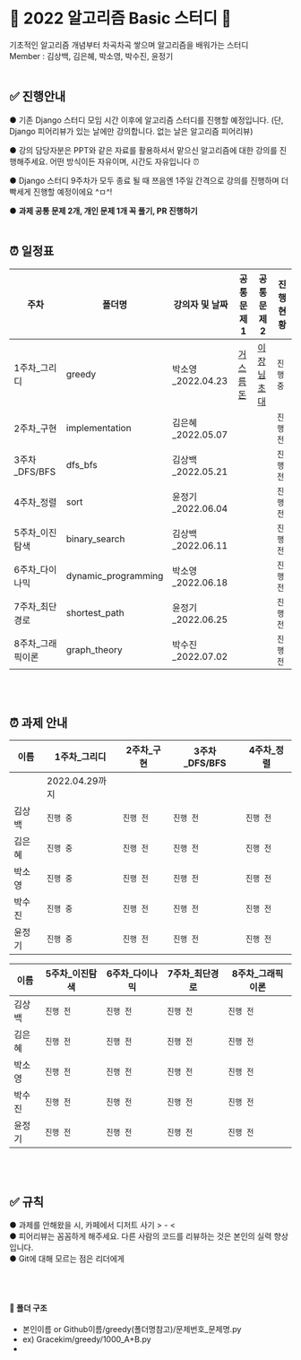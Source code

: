 # 📝 2022 알고리즘 Basic 스터디 📝

기초적인 알고리즘 개념부터 차곡차곡 쌓으며 알고리즘을 배워가는 스터디
<br />
Member : 김상백, 김은혜, 박소영, 박수진, 윤정기
<br />
<br />

## ✅ 진행안내
● 기존 Django 스터디 모임 시간 이후에 알고리즘 스터디를 진행할 예정입니다. (단, Django 피어리뷰가 있는 날에만 강의합니다. 없는 날은 알고리즘 피어리뷰)

● 강의 담당자분은 PPT와 같은 자료를 활용하셔서 맡으신 알고리즘에 대한 강의를 진행해주세요. 어떤 방식이든 자유이며, 시간도 자유입니다 ⏰

● Django 스터디 9주차가 모두 종료 될 때 쯔음엔 1주일 간격으로 강의를 진행하며 더 빡세게 진행할 예정이에요 ^ㅁ^!

● __과제 공통 문제 2개, 개인 문제 1개 꼭 풀기, PR 진행하기__
<br />
<br />

## ⏰ 일정표
| **주차** | **폴더명**  |  강의자 및 날짜 | **공통 문제1**  | **공통 문제2**  | **진행 현황** | 
| -------- | --------- | --------------- | ------------------ | ------------------------------------------------------------ | ------------- |
| 1주차_그리디| greedy | 박소영_2022.04.23 | [거스름돈](https://www.acmicpc.net/problem/5585) | [이장님 초대](https://www.acmicpc.net/problem/9237)| `진행 중` |
| 2주차_구현 | implementation     | 김은혜_2022.05.07 |  |     | `진행 전` |
| 3주차_DFS/BFS | dfs_bfs         | 김상백_2022.05.21 |  |             | `진행 전` |
| 4주차_정렬 | sort               | 윤정기_2022.06.04 | |  | `진행 전`   |
| 5주차_이진 탐색 | binary_search | 김상백_2022.06.11 |  |  | `진행 전` |
| 6주차_다이나믹| dynamic_programming | 박소영_2022.06.18 |  |  | `진행 전`  |
| 7주차_최단경로 | shortest_path  | 윤정기_2022.06.25 |  |     | `진행 전` |
| 8주차_그래픽이론 | graph_theory | 박수진_2022.07.02 |  |  | `진행 전`   |

<br />
<br />

## ⏰ 과제 안내
| **이름** | **1주차_그리디**  | **2주차_구현** | **3주차_DFS/BFS**  | **4주차_정렬**  | 
| -------- | --------- | -------- | --------- | --------- | 
|  | 2022.04.29까지 | | | |
| 김상백 | `진행 중` | `진행 전`|`진행 전` |`진행 전` |
| 김은혜 | `진행 중` | `진행 전`|`진행 전` |`진행 전` |
| 박소영 | `진행 중` | `진행 전`|`진행 전` |`진행 전` |
| 박수진 | `진행 중` | `진행 전`|`진행 전` |`진행 전` |
| 윤정기 | `진행 중` | `진행 전`|`진행 전` |`진행 전` |

| **이름** | **5주차_이진탐색**  | **6주차_다이나믹** | **7주차_최단경로**  | **8주차_그래픽이론**  | 
| -------- | --------- | -------- | --------- | --------- | 
| 김상백 | `진행 전` | `진행 전`|`진행 전` |`진행 전` |
| 김은혜 | `진행 전` | `진행 전`|`진행 전` |`진행 전` |
| 박소영 | `진행 전` | `진행 전`|`진행 전` |`진행 전` |
| 박수진 | `진행 전` | `진행 전`|`진행 전` |`진행 전` |
| 윤정기 | `진행 전` | `진행 전`|`진행 전` |`진행 전` |

<br />
<br />

## ✅ 규칙
● 과제를 안해왔을 시, 카페에서 디저트 사기 > - <   
● 피어리뷰는 꼼꼼하게 해주세요. 다른 사람의 코드를 리뷰하는 것은 본인의 실력 향상입니다.   
● Git에 대해 모르는 점은 리더에게    

<br />
<br />

#### 📁 폴더 구조 

- 본인이름 or Github이름/greedy(폴더명참고)/문제번호_문제명.py
- ex) Gracekim/greedy/1000_A+B.py 
- 
